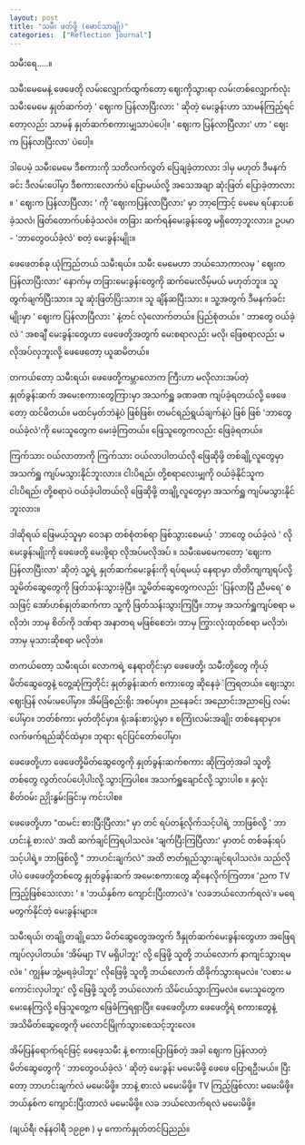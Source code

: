 ```yaml
---
layout: post
title: "သမီး ဖတ်ဖို့ (မောင်သာချို)"
categories:  ["Reflection journal"]
---
```

သမီးရေ.....။

သမီးမေမေနဲ့ ဖေဖေတို လမ်းလျှောက်ထွက်တော့ ဈေးကိုသွားရာ လမ်းတစ်လျှောက်လုံး သမီးမေမေ နှုတ်ဆက်တဲ့ ' ဈေးက ပြန်လာပြီးလား ' ဆိုတဲ့ မေးခွန်းဟာ သာမန်ကြည့်ရင်တော့လည်း သာမန် နှုတ်ဆက်စကားမျှသာပဲပေါ့။ ' ဈေးက ပြန်လာပြီလား' ဟာ ' ဈေးက ပြန်လာပြီးလာ' ပဲပေါ့။
<!-- more -->

ဒါပေမဲ့ သမီးမေမေ ဒီစကားကို သတိလက်လွတ် ပြေချခဲ့တာလား ဒါမှ မဟုတ် ဒီမနက်ခင်း ဒီလမ်းပေါ်မှာ ဒီစကားလောက်ပဲ ပြောမယ်လို့ အသေအချာ ဆုံးဖြတ် ပြောခဲ့တာလား ။ ' ဈေးက ပြန်လာပြီလား ' ကို 'ဈေးကပြန်လာပြီလား' မှာ ဘာ့ကြောင့် မေမေ ရပ်နားပစ်ခဲ့သလဲ၊ ဖြတ်တောက်ပစ်ခဲ့သလဲ။ တခြား ဆက်ရန်မေးခွန်းတွေ မရှိတော့ဘူးလား။ ဥပမာ - 'ဘာတွေဝယ်ခဲ့လဲ' စတဲ့ မေးခွန်းမျိုး။

ဖေဖေတစ်ခု ယုံကြည်တယ် သမီးရယ်။ သမီး မေမေဟာ ဘယ်သောကာလမှ ' ဈေးက ပြန်လာပြီးလား' နောက်မှ တခြားမေးခွန်းတွေကို ဆက်မေးလိမ့်မယ် မဟုတ်ဘူး။ သူ တွက်ချက်ပြီးသား။ သူ ဆုံးဖြတ်ပြိးသား။ သူ ချိန်ဆပြီးသား ။ သူ့အတွက် ဒီမနက်ခင်းမျိုးမှာ ' ဈေးက ပြန်လာပြီလား ' နဲ့တင် လုံလောက်တယ်။ ပြည်စုံတယ်။ ' ဘာတွေ ဝယ်ခဲ့လဲ ' အစချီ မေးခွန်းတွေဟာ ဖေဖေတို့အတွက် မေးစရာလည်း မလို၊ ဖြေစရာလည်း မလိုအပ်လှဘူးလို့ ဖေဖေတော့ ယူဆမိတယ်။

တကယ်တော့ သမီးရယ်၊ ဖေဖေတို့ကမ္ဘာလောက ကြီးဟာ မလိုလားအပ်တဲ့ နှုတ်ခွန်းဆက် အမေးစကားတွေကြားမှာ အသက်ရှူ ခဏခဏ ကျပ်ခဲ့ရတယ်လို့ ဖေဖေတော့ ထင်မိတယ်။ မထင်မှတ်ဘဲနဲ့ပဲ ဖြစ်ဖြစ်၊ တမင်ရည်ရွယ်ချက်နဲ့ပဲ ဖြစ် ဖြစ် 'ဘာတွေ ဝယ်ခဲ့လဲ'ကို မေးသူတွေက မေးခဲ့ကြတယ်။ ဖြေသူတွေကလည်း ဖြေခဲ့ရတယ်။

ကြက်သား ဝယ်လာတာကို ကြက်သား ဝယ်လာပါတယ်လို ဖြေဆိုဖို့ တစ်ချို့လူတွေမှာ အသက်ရှူ ကျပ်မသွားနိုင်ဘူးလား။ ငါးပိရည်၊ တို့စရာလေးမျှကို ဝယ်ခဲ့နိုင်သူက ငါးပိရည်၊ တို့စရာပဲ ဝယ်ခဲ့ပါတယ်လို ဖြေဆိုဖို့ တချို့လူတွေမှာ အသက်ရှူ ကျပ်မသွားနိုင်ဘူးလား။

ဒါဆိုရယ် ဖြေမယ့်သူမှာ ဝေဒနာ တစ်စုံတစ်ရာ ဖြစ်သွားစေမယ့် ' ဘာတွေ ဝယ်ခဲ့လဲ ' လို မေးခွန်းမျိုးကို ဖေဖေတို့ မေးဖို့ရာ လိုအပ်မလိုအပ် ။ သမီးမေမေကတော့ 'ဈေးကပြန်လာပြီးလာ' ဆိုတဲ့ သူ့ရဲ့ နှုတ်ဆက်မေးခွန်းကို ရပ်ရမယ့် နေရာမှာ တိတိကျကျရပ်လို့ သူမိတ်ဆွေတွေကို ဖြတ်သန်းသွားခဲ့ပြီ။ သူ့မိတ်ဆွေတွေကလည်း 'ပြန်လာပြီ ညီမရေ' စသဖြင့် အော်ဟစ်နှုတ်ဆက်ကာ သူ့ကို ဖြတ်သန်းသွားကြပြီ။ ဘာမှ အသက်ရှူကျပ်စရာ မလိုဘဲ၊ ဘာမှ စိတ်ကို ဒဏ်ရာ အနာတရ မဖြစ်စေဘဲ၊ ဘာမှ ကြွားလုံးထုတ်စရာ မလိုဘဲ၊ ဘာမှ မုသားဆိုစရာ မလိုဘဲ။

တကယ်တော့ သမီးရယ်၊ လောကရဲ့ နေရာတိုင်းမှာ ဖေဖေတို့၊ သမီးတို့တွေ ကိုယ့်မိတ်ဆွေတွေနဲ့ တွေ့ဆုံကြတိုင်း နှုတ်ခွန်းဆက် စကားတွေ ဆိုနေခဲ့ဲကြရတယ်။ ဈေးသွားဈေးပြန် လမ်းမပေါ်မှာ။ အိမ်ခြံစည်းရိုး အစပ်မှာ။ ညနေခင်း အညောင်းအညာပြေ လမ်းပေါ်မှာ။ ဘတ်စ်ကား မှတ်တိုင်မှာ။ ရုံးခန်းစားပွဲမှာ ။ စကြံၤလမ်းအချိုး တစ်နေရာမှာ။ လက်ဖက်ရည်ဆိုင်ထဲမှာ။ ဘုရား ရင်ပြင်တော်ပေါ်မှာ၊

ဖေဖေတို့ဟာ ဖေဖေတို့မိတ်ဆွေတွေကို နှုတ်ခွန်းဆက်စကား ဆိုကြတဲ့အခါ သူတို့တစ်တွေ လွတ်လပ်ပေါ့ပါးလို့ သွားကြပါစ။ အသက်ရှူချောင်လို့ သွားပါစ ။ နှလုံး စိတ်ဝမ်း ညှိုးနွမ်းခြင်းမှ ကင်းပါစ။

ဖေဖေတို့ဟာ "ထမင်း စားပြီးပြီလား" မှာ တင် ရပ်တန့်လိုက်သင့်ပါရဲ့ ဘာဖြစ်လို့ ' ဘာဟင်းနဲ့ စားလဲ' အထိ ဆက်ချင်ကြရပါသလဲ။ 'ချက်ပြီးကြပြီလား' မှာတင် တစ်ခန်းရပ်သင့်ပါရဲ့။ ဘာဖြစ်လို့ " ဘာဟင်းချက်လဲ" အထိ ဇာတ်ရှည်သွားချင်ရပါသလဲ။ သည်လိုပါပဲ ဖေဖေတို့တစ်တွေ နှုတ်ခွန်းဆက် အမေးစကားတွေ ဆိုနေလိုက်ကြတာ။ 'ညက TV ကြည့်ဖြစ်သေးလား ' ။ 'ဘယ်နှစ်က ကျောင်းပြီးတာလဲ'။ 'လခဘယ်လောက်ရလဲ'။ မရေမတွက်နိုင်တဲ့ မေးခွန်းများ။

သမီးရယ်၊ တချို့တချို့သော မိတ်ဆွေတွေအတွက် ဒီနှုတ်ဆက်မေးခွန်းတွေဟာ အဖြေရ ကျပ်လှပါတယ်။ 'အိမ်မျာ TV မရှိပါဘူး' လို့ ဖြေဖို့ သူတို့ ဘယ်လောက် နာကျင်သွားရမလဲ။ ' ကျွန်မ ဘွဲ့မရခဲ့ပါဘူး' လိုဖြေဖို့ သူတို့ ဘယ်လောက် ထိခိုက်သွားရမလဲ။ 'လစား မကောင်းလှပါဘူး' လို့ ဖြေဖို့ သူတို့ ဘယ်လောက် သိမ်ငယ်သွားကြမလဲ။ မေးသူတွေက မေးနေကြလို့ ဖြေသူတွေ့က ဖြေခဲဲကြရရှာပြီ။ ဖေဖေတို့ဟာ ဖေဖေတို့ရဲ စကားတွေနဲ့ အသိမိတ်ဆွေတွေကို မလောင်မြိုက်သွားစေသင့်ဘူးလေ။

အိမ်ပြန်ရောက်ရင်ဖြင့် ဖေဖေ့သမီး နဲ့ စကားပြောဖြစ်တဲ့ အခါ ဈေးက ပြန်လာတဲ့ မိတ်ဆွေတွေကို ' ဘာတွေဝယ်ခဲ့လဲ ' ဆိုတဲ့ မေးခွန်း မမေးမိဖို့ ဖေဖေ ပြောရဦးမယ်။ ပြီးတော့ ဘာဟင်းချက်လဲ မမေးမိဖို့။ ဘာနဲ့ စားလဲ မမေးမိဖို့။ TV ကြည့်ဖြစ်လား မမေးမိဖို့။ ဘယ်နှစ်က ကျောင်းပြီးတာလဲ မမေးမိဖို့။ လခ ဘယ်လောက်ရလဲ မမေးမိဖို့။


(ချယ်ရီ၊ ဇန်နဝါရီ ၁၉၉၈ ) မှ ကောက်နှုတ်တင်ပြညည်။

